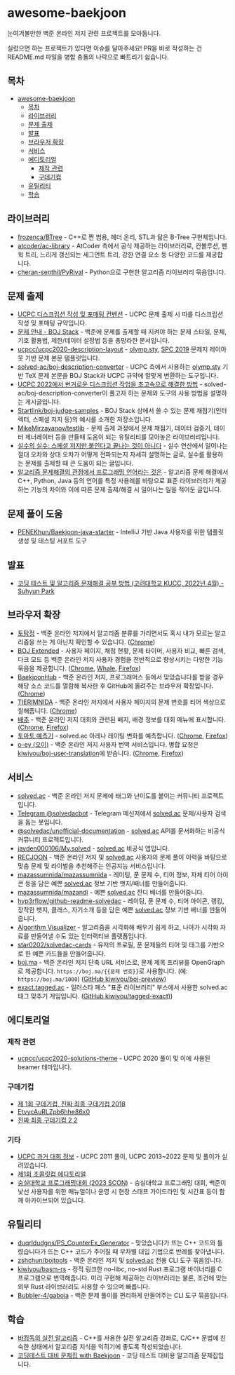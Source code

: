 # awesome-baekjoon

눈여겨볼만한 백준 온라인 저지 관련 프로젝트를 모아둡니다.

실렸으면 하는 프로젝트가 있다면 이슈를 달아주세요!
PR을 바로 작성하는 건 README.md 파일을 병합 충돌의 나락으로 빠트리기 쉽습니다.

## 목차

- [awesome-baekjoon](#awesome-baekjoon)
  - [목차](#목차)
  - [라이브러리](#라이브러리)
  - [문제 출제](#문제-출제)
  - [발표](#발표)
  - [브라우저 확장](#브라우저-확장)
  - [서비스](#서비스)
  - [에디토리얼](#에디토리얼)
    - [제작 관련](#제작-관련)
    - [구데기컵](#구데기컵)
  - [유틸리티](#유틸리티)
  - [학습](#학습)

## 라이브러리

- [frozenca/BTree](https://github.com/frozenca/BTree) - C++로 짠 범용, 헤더 온리, STL과 닮은 B-Tree 구현체입니다.
- [atcoder/ac-library](https://github.com/atcoder/ac-library) - AtCoder 측에서 공식 제공하는 라이브러리로, 컨볼루션, 펜윅 트리, 느리게 갱신되는 세그먼트 트리, 강한 연결 요소 등 다양한 코드를 제공합니다.
- [cheran-senthil/PyRival](https://github.com/cheran-senthil/PyRival) - Python으로 구현한 알고리즘 라이브러리 묶음입니다.

## 문제 출제

- [UCPC 디스크립션 작성 및 포매팅 컨벤션](https://github.com/ucpcc/problemsetting-guidelines) - UCPC 문제 출제 시 따를 디스크립션 작성 및 포매팅 규약입니다.
- [문제 안내 - BOJ Stack](https://stack.acmicpc.net/guide/problem) - 백준에 문제를 출제할 때 지켜야 하는 문제 스타일, 문체, 기호 활용법, 제한/데이터 설정법 등을 총망라한 문서입니다.
- [ucpcc/ucpc2020-description-layout](https://github.com/ucpcc/ucpc2020-description-layout) -  [olymp.sty](https://github.com/GassaFM/olymp.sty), [SPC 2019](https://acm.sogang.ac.kr/spc/) 문제지 레이아웃 기반 문제 본문 템플릿입니다.
- [solved-ac/boj-description-converter](https://github.com/solved-ac/boj-description-converter) - UCPC 측에서 사용하는 [olymp.sty](https://github.com/GassaFM/olymp.sty) 기반 TeX 문제 본문을 BOJ Stack과 UCPC 규약에 알맞게 변환하는 도구입니다.
- [UCPC 2022에서 번거로운 디스크립션 작업을 초고속으로 해결한 방법](https://blog.shift.moe/2022/08/17/boj-description-converter/) - solved-ac/boj-description-converter이 풀고자 하는 문제와 도구의 사용 방법을 설명하는 게시글입니다.
- [Startlink/boj-judge-samples](https://github.com/Startlink/boj-judge-samples) - BOJ Stack 상에서 쓸 수 있는 문제 채점기(인터렉터, 스페셜 저지 등)의 예시를 소개한 저장소입니다.
- [MikeMirzayanov/testlib](https://github.com/MikeMirzayanov/testlib) - 문제 출제 과정에서 문제 채점기, 데이터 검증기, 데이터 제너레이터 등을 만들때 도움이 되는 유틸리티를 모아놓은 라이브러리입니다.
- [실수의 실수: 스페셜 저지만 붙인다고 끝나는 것이 아니다](https://blog.shift.moe/2022/10/31/on-floating-point-errors/) - 실수 연산에서 일어나는 절대 오차와 상대 오차가 어떻게 전파되는지 자세히 설명하는 글로, 실수를 활용하는 문제를 출제할 때 큰 도움이 되는 글입니다.
- [알고리즘 문제해결의 관점에서 프로그래밍 언어라는 것은](https://blog.shift.moe/2022/07/18/on-programming-languages-in-competitive-programming/) - 알고리즘 문제 해결에서 C++, Python, Java 등의 언어를 특정 사용례를 바탕으로 표준 라이브러리가 제공하는 기능의 차이와 이에 따른 문제 출제/해결 시 일어나는 일을 적어둔 글입니다.

## 문제 풀이 도움

- [PENEKhun/Baekjoon-java-starter](https://github.com/PENEKhun/Baekjoon-java-starter) - IntelliJ 기반 Java 사용자를 위한 템플릿 생성 및 테스팅 서포트 도구

## 발표

- [코딩 테스트 및 알고리즘 문제해결 공부 방법 (고려대학교 KUCC, 2022년 4월) - Suhyun Park](https://www.slideshare.net/SuhyunPark23/kucc-2022-4)

## 브라우저 확장

- [토탐정](https://github.com/wzrabbit/boj-totamjung) - 백준 온라인 저지에서 알고리즘 분류를 가리면서도 혹시 내가 모르는 알고리즘을 쓰는 게 아닌지 확인할 수 있습니다. ([Chrome](https://chrome.google.com/webstore/detail/%ED%86%A0%ED%83%90%EC%A0%95/hannhecbnjnnbbafffmogdlnajpcomek))
- [BOJ Extended](https://github.com/joonas-yoon/boj-extended) - 사용자 페이지, 채점 현황, 문제 타이머, 사용자 비교, 빠른 검색, 다크 모드 등 백준 온라인 저지 사용자 경험을 전반적으로 향상시키는 다양한 기능 묶음을 제공합니다. ([Chrome](https://chrome.google.com/webstore/detail/boj-%ED%94%84%EB%A1%9C%ED%95%84-%EB%AC%B8%EC%A0%9C-%EB%B3%B4%EA%B8%B0/mfcaadoifdifdnigjmfbekjbhehibfel), [Whale](https://store.whale.naver.com/detail/epdpeloboklojnaelckeihkghcgebhnp), [Firefox](https://addons.mozilla.org/ko/firefox/addon/boj-extended/))
- [BaekjoonHub](https://github.com/BaekjoonHub/BaekjoonHub) - 백준 온라인 저지, 프로그래머스 등에서 맞았습니다를 받을 경우 해당 소스 코드를 열람해 복사한 후 GitHub에 올려주는 브라우저 확장입니다. ([Chrome](https://chrome.google.com/webstore/detail/ccammcjdkpgjmcpijpahlehmapgmphmk))
- [TIERIMNIDA](https://github.com/mazassumnida/tierimnida) - 백준 온라인 저지에서 사용자 페이지의 문제 번호를 티어 색상으로 칠해줍니다. ([Chrome](https://chrome.google.com/webstore/detail/tierimnida/mgdddbhbedfjdodjccjefgbdgkglokdg))
- [배추](https://github.com/kiwiyou/baechu) - 백준 온라인 저지 대회와 관련된 배지, 배경 정보를 대회 메뉴에 표시합니다. ([Chrome](https://chromewebstore.google.com/detail/배추/obfbkgfedgjekgmofdckdldmkggbddgp), [Firefox](https://addons.mozilla.org/firefox/addon/baechu/))
- [토마토 예측기](https://github.com/kiwiyou/tomato-predictor) - solved.ac 아레나 레이팅 변화를 예측합니다. ([Chrome](https://chromewebstore.google.com/detail/토마토-예측기/flknggeljmkhfhehgflcagoffnpnjcgf), [Firefox](https://addons.mozilla.org/firefox/addon/tomato-predictor/))
- [o-ey (오이)](https://github.com/kiwiyou/o-ey) - 백준 온라인 저지 사용자 번역 서비스입니다. 병합 요청은 [kiwiyou/boj-user-translation](https://github.com/kiwiyou/boj-user-translation)에 받습니다. ([Chrome](https://chromewebstore.google.com/detail/o-ey/nhhlodckfmkepfalihpjdcbjecpjhfdf), [Firefox](https://addons.mozilla.org/firefox/addon/o-ey/))

## 서비스

- [solved.ac][] - 백준 온라인 저지 문제에 태그와 난이도를 붙이는 커뮤니티 프로젝트입니다.
- [Telegram @solvedacbot](https://github.com/kiwiyou/solvedacbot) - Telegram 메신저에서 [solved.ac][] 문제/사용자 검색을 돕는 봇입니다.
- [@solvedac/unofficial-documentation](https://github.com/solvedac/unofficial-documentation) - [solved.ac][] API를 문서화하는 비공식 커뮤니티 프로젝트입니다.
- [jayden000106/My.solved](https://github.com/jayden000106/My.solved) - [solved.ac][] 비공식 앱입니다.
- [RECJOON](https://github.com/boostcampaitech3/final-project-level3-recsys-14) - 백준 온라인 저지 및 [solved.ac][] 사용자의 문제 풀이 이력을 바탕으로 맞춤 문제 및 라이벌을 추천해주는 인공지능 서비스입니다.
- [mazassumnida/mazassumnida](https://github.com/mazassumnida/mazassumnida) - 레이팅, 푼 문제 수, 티어 정보, 자체 티어 아이콘 등을 담은 예쁜 [solved.ac][] 정보 기반 뱃지/배너를 만들어줍니다.
- [mazassumnida/mazandi](https://github.com/mazassumnida/mazandi) - 예쁜 [solved.ac][] 잔디 배너를 만들어줍니다.
- [hyp3rflow/github-readme-solvedac](https://github.com/hyp3rflow/github-readme-solvedac) - 레이팅, 푼 문제 수, 티어 아이콘, 랭킹, 장착한 뱃지, 클래스, 자기소개 등을 담은 예쁜 [solved.ac][] 정보 기반 배너를 만들어줍니다.
- [Algorithm Visualizer](https://algorithm-visualizer.org/) - 알고리즘을 시각화해 배우기 쉽게 하고, 나아가 시각화 자료를 만들어낼 수도 있는 인터랙티브 플랫폼입니다.
- [star0202/solvedac-cards](https://github.com/star0202/solvedac-cards) - 유저의 프로필, 푼 문제들의 티어 및 태그를 기반으로 한 예쁜 카드들을 만들어줍니다.
- [boj.ma](https://boj.ma) - 백준 온라인 저지 단축 URL 서비스로, 문제 제목 프리뷰를 OpenGraph로 제공합니다. `https://boj.ma/{{문제 번호}}`로 사용합니다. (예: `https://boj.ma/1000`) ([GitHub kiwiyou/boj-preview](https://github.com/kiwiyou/boj-preview))
- [exact.tagged.ac](https://exact.tagged.ac/) - 일러스타 페스 "표준 라이브러리" 부스에서 사용한 solved.ac 태그 맞추기 게임입니다. ([GitHub kiwiyou/tagged-exact)]([https://github.com/kiwiyou/boj-preview](https://github.com/kiwiyou/tagged-exact)))

## 에디토리얼

### 제작 관련

- [ucpcc/ucpc2020-solutions-theme](https://github.com/ucpcc/ucpc2020-solutions-theme) - UCPC 2020 풀이 및 이에 사용된 beamer 테마입니다.

### 구데기컵

- [제 1회 구데기컵, 진짜 최종 구데기컵 2018](https://github.com/ghudegy/2018)
- [EtvycAuRLZpb6hhe86x0](https://github.com/ghudegy/2021)
- [진짜 최종 구데기컵 2 2](https://github.com/ghudegy/2022)

### 기타

- [UCPC 과거 대회 정보](https://ucpc.me/about/#%EA%B3%BC%EA%B1%B0-%EB%8C%80%ED%9A%8C-%EC%A0%95%EB%B3%B4) - UCPC 2011 풀이, UCPC 2013~2022 문제 및 풀이가 실려있습니다.
- [제1회 초콜릿컵 에디토리얼](https://blog.bubbler.space/posts/chocolate1/editorial/)
- [숭실대학교 프로그래밍대회 (2023 SCON)](https://github.com/ssu-sccc/2023scon) - 숭실대학교 프로그래밍 대회, 백준이 낯선 사용자를 위한 매뉴얼이나 운영 시 현장 스태프 가이드라인 및 시간표 등이 함께 아카이브되어 있습니다.

## 유틸리티

- [duqrldudgns/PS_CounterEx_Generator](https://github.com/duqrldudgns/PS_CounterEx_Generator) - 맞았습니다가 뜨는 C++ 코드와 틀렸습니다가 뜨는 C++ 코드가 주어질 때 무차별 대입 기법으로 반례를 찾아냅니다.
- [zshchun/bojtools](https://github.com/zshchun/bojtools) - 백준 온라인 저지 및 [solved.ac][] 전용 CLI 도구 묶음입니다.
- [kiwiyou/basm-rs](https://github.com/kiwiyou/basm-rs) - 정적 링크한 no-libc, no-std Rust 프로그램 바이너리를 C 프로그램으로 번역해줍니다. 미리 구현해 제공하는 라이브러리는 물론, 조건에 맞는 외부 Rust 라이브러리도 사용할 수 있으며 빠릅니다.
- [Bubbler-4/gaboja](https://github.com/Bubbler-4/gaboja) - 백준 문제 풀이를 편리하게 만들어주는 CLI 도구 묶음입니다.

## 학습

- [바킹독의 실전 알고리즘](https://github.com/encrypted-def/basic-algo-lecture) - C++를 사용한 실전 알고리즘 강좌로, C/C++ 문법에 친숙한 상태에서 알고리즘 지식을 익히기에 좋도록 작성되었습니다.
- [코딩테스트 대비 문제집 with Baekjoon](https://github.com/tony9402/baekjoon) - 코딩 테스트 대비용 알고리즘 문제집입니다.


[solved.ac]: https://solved.ac/
